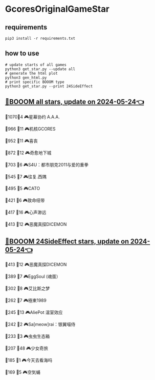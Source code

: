 # GcoresOriginalGameStar

## requirements
```
pip3 install -r requirements.txt
```

## how to use
```
# update starts of all games
python3 get_star.py --update all
# generate the html plot
python3 gen_html.py
# print specific BOOOM type
python3 get_star.py --print 24SideEffect
```

## [🔗BOOOM all stars, update on 2024-05-24👈](https://raw.githack.com/sichaozhang1112/GcoresOriginalGameStar/main/html/all.html) 
🌟1070👥4   🎮星幕协约 A.A.A.        

🌟966 👥11  🎮机核GCORES           

🌟952 👥11  🎮喜丧                 

🌟872 👥12  🎮奇愈地下城              

🌟703 👥6   🎮S4U：都市朋克2011与爱的重拳  

🌟545 👥7   🎮往复.西隅              

🌟495 👥5   🎮CATO               

🌟421 👥6   🎮致命纽带               

🌟417 👥16  🎮心声渺远               

🌟413 👥12  🎮恶魔真探DICEMON        

## [🔗BOOOM 24SideEffect stars, update on 2024-05-24👈](https://raw.githack.com/sichaozhang1112/GcoresOriginalGameStar/main/html/24SideEffect.html) 
🌟413 👥12  🎮恶魔真探DICEMON        

🌟389 👥7   🎮EggSoul (魂蛋）       

🌟302 👥8   🎮艾比斯之梦              

🌟262 👥7   🎮極東1989             

🌟245 👥13  🎮AliePot 温室效应       

🌟242 👥2   🎮Sa[meow]rai：银翼喵侍   

🌟233 👥3   🎮虫虫生态箱              

🌟207 👥48  🎮少女奇旅               

🌟185 👥1   🎮今天去看海吗             

🌟169 👥5   🎮空気蛹                

